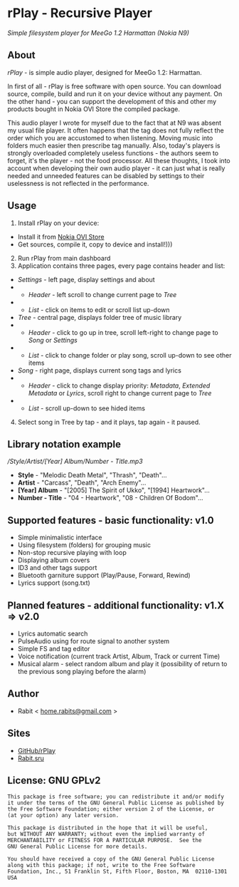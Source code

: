 rPlay - Recursive Player
========================

*Simple filesystem player for MeeGo 1.2 Harmattan (Nokia N9)*

## About

*rPlay* - is simple audio player, designed for MeeGo 1.2: Harmattan.

In first of all - rPlay is free software with open source. You can download source, compile, build and run it on your device without any payment.
On the other hand - you can support the development of this and other my products bought in Nokia OVI Store the compiled package.

This audio player I wrote for myself due to the fact that at N9 was absent my usual file player.
It often happens that the tag does not fully reflect the order which you are accustomed to when listening. Moving music into folders much easier then prescribe tag manually. Also, today's players is strongly overloaded completely useless functions - the authors seem to forget, it's the player - not the food processor.
All these thoughts, I took into account when developing their own audio player - it can just what is really needed and unneeded features can be disabled by settings to their uselessness is not reflected in the performance.

## Usage

1. Install rPlay on your device:
 * Install it from [Nokia OVI Store](http://ovi.com/)
 * Get sources, compile it, copy to device and install!)))
2. Run rPlay from main dashboard
3. Application contains three pages, every page contains header and list:
 * *Settings* - left page, display settings and about
 * + _Header_ - left scroll to change current page to _Tree_
 * + _List_ - click on items to edit or scroll list up-down
 * *Tree* - central page, displays folder tree of music library
 * + _Header_ - click to go up in tree, scroll left-right to change page to _Song_ or _Settings_
 * + _List_ - click to change folder or play song, scroll up-down to see other items
 * *Song* - right page, displays current song tags and lyrics
 * + _Header_ - click to change display priority: _Metadata_, _Extended Metadata_ or _Lyrics_, scroll right to change current page to _Tree_
 * + _List_ - scroll up-down to see hided items
4. Select song in Tree by tap - and it plays, tap again - it paused.

## Library notation example

*/Style/Artist/[Year] Album/Number - Title.mp3*

 - **Style**          - "Melodic Death Metal", "Thrash", "Death"...
 - **Artist**         - "Carcass", "Death", "Arch Enemy"...
 - **[Year] Album**   - "[2005] The Spirit of Ukko", "[1994] Heartwork"...
 - **Number - Title** - "04 - Heartwork", "08 - Children Of Bodom"...

## Supported features - basic functionality: v1.0

 * Simple minimalistic interface
 * Using filesystem (folders) for grouping music
 * Non-stop recursive playing with loop
 * Displaying album covers
 * ID3 and other tags support
 * Bluetooth garniture support (Play/Pause, Forward, Rewind)
 * Lyrics support (song.txt)

## Planned features - additional functionality: v1.X => v2.0 

 * Lyrics automatic search
 * PulseAudio using for route signal to another system
 * Simple FS and tag editor
 * Voice notification (current track Artist, Album, Track or current Time)
 * Musical alarm - select random album and play it (possibility of return to the previous song playing before the alarm)

## Author

 * Rabit < home.rabits@gmail.com >

## Sites

 * [GitHub/rPlay](https://github.com/rabits/rplay)
 * [Rabit.sru](http://rabits.ru)

## License: GNU GPLv2

    This package is free software; you can redistribute it and/or modify
    it under the terms of the GNU General Public License as published by
    the Free Software Foundation; either version 2 of the License, or
    (at your option) any later version.

    This package is distributed in the hope that it will be useful,
    but WITHOUT ANY WARRANTY; without even the implied warranty of
    MERCHANTABILITY or FITNESS FOR A PARTICULAR PURPOSE.  See the
    GNU General Public License for more details.

    You should have received a copy of the GNU General Public License
    along with this package; if not, write to the Free Software
    Foundation, Inc., 51 Franklin St, Fifth Floor, Boston, MA  02110-1301 USA
